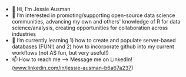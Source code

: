- 👋 Hi, I’m Jessie Ausman
- 👀 I’m interested in promoting/supporting open-source data science communities, advancing my own and others' knowledge of R for data science/analysis, creating opportunities for collaboration across industries
- 🌱 I’m currently learning 1) how to create and populate server-based databases (FUN!) and 2) how to incorporate github into my current workflows (not AS fun, but very useful!)
- 📫 How to reach me --> Message me on LinkedIn! (www.linkedin.com/in/jessie-ausman-b6a67a237)

<!---
JessAus/JessAus is a ✨ special ✨ repository because its `README.md` (this file) appears on your GitHub profile.
You can click the Preview link to take a look at your changes.
--->
